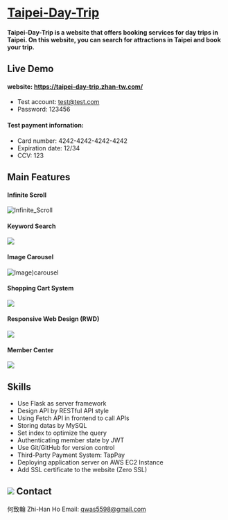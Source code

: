 # [Taipei-Day-Trip](https://taipei-day-trip.zhan-tw.com/)
#### Taipei-Day-Trip is a website that offers booking services for day trips in Taipei. On this website, you can search for attractions in Taipei and book your trip.

## Live Demo
#### website: https://taipei-day-trip.zhan-tw.com/
+ Test account: test@test.com
+ Password: 123456
#### Test payment infornation:
+ Card number: 4242-4242-4242-4242
+ Expiration date: 12/34
+ CCV: 123
## Main Features
#### Infinite Scroll
![Infinite_Scroll](https://user-images.githubusercontent.com/109027415/223906928-07e26c0e-d6d5-4f8a-8548-41f3548384cf.gif)

#### Keyword Search
![](https://i.imgur.com/FhGfKSt.gif)

#### Image Carousel
![Image)carousel](https://user-images.githubusercontent.com/109027415/223906948-b34f2e7a-a70a-49bf-b00f-128c53461600.gif)

#### Shopping Cart System
![](https://i.imgur.com/gTSRB0w.gif)

#### Responsive Web Design (RWD)
![](https://i.imgur.com/24EWR1r.gif)

#### Member Center
![](https://i.imgur.com/4VA44qT.gif)

## Skills
+ Use Flask as server framework
+ Design API by RESTful API style
+ Using Fetch API in frontend to call APIs
+ Storing datas by MySQL
+ Set index to optimize the query
+ Authenticating member state by JWT
+ Use Git/GitHub for version control
+ Third-Party Payment System: TapPay
+ Deploying application server on AWS EC2 Instance
+ Add SSL certificate to the website (Zero SSL)

## ![](https://i.imgur.com/mZUkZXY.png) Contact
何致翰 Zhi-Han Ho
Email: qwas5598@gmail.com
